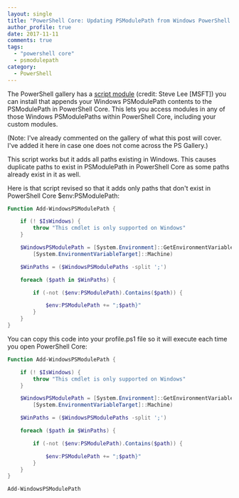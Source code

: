 ```yaml
---
layout: single
title: "PowerShell Core: Updating PSModulePath from Windows PowerShell PSModulePath"
author_profile: true
date: 2017-11-11
comments: true
tags:
  - "powershell core"
  - psmodulepath
category:
  - PowerShell
---
```


The PowerShell gallery has a <a href="https://www.powershellgallery.com/packages/WindowsPSModulePath/1.0.0" target="_blank">script module</a> (credit: Steve Lee [MSFT]) you can install that appends your Windows PSModulePath contents to the PSModulePath in PowerShell Core. This lets you access modules in any of those Windows PSModulePaths within PowerShell Core, including your custom modules.

(Note: I've already commented on the gallery of what this post will cover. I've added it here in case one does not come across the PS Gallery.)

This script works but it adds all paths existing in Windows. This causes duplicate paths to exist in PSModulePath in PowerShell Core as some paths already exist in it as well.

Here is that script revised so that it adds only paths that don't exist in PowerShell Core $env:PSModulePath:

```powershell
Function Add-WindowsPSModulePath {

    if (! $IsWindows) {
        throw "This cmdlet is only supported on Windows"
    }

    $WindowsPSModulePath = [System.Environment]::GetEnvironmentVariable("psmodulepath",
        [System.EnvironmentVariableTarget]::Machine)

    $WinPaths = ($WindowsPSModulePaths -split ';')

    foreach ($path in $WinPaths) {

        if (-not ($env:PSModulePath).Contains($path)) {

            $env:PSModulePath += ";$path}"
        }
    }
}
```

You can copy this code into your profile.ps1 file so it will execute each time you open PowerShell Core:

```powershell
Function Add-WindowsPSModulePath {

    if (! $IsWindows) {
        throw "This cmdlet is only supported on Windows"
    }

    $WindowsPSModulePath = [System.Environment]::GetEnvironmentVariable("psmodulepath",
        [System.EnvironmentVariableTarget]::Machine)

    $WinPaths = ($WindowsPSModulePaths -split ';')

    foreach ($path in $WinPaths) {

        if (-not ($env:PSModulePath).Contains($path)) {

            $env:PSModulePath += ";$path}"
        }
    }
}

Add-WindowsPSModulePath
```

